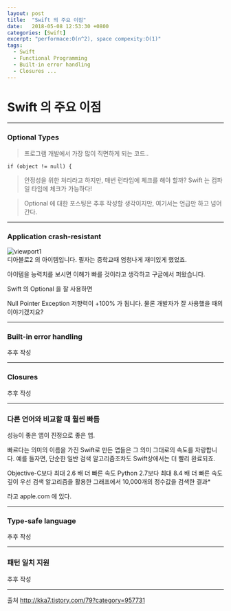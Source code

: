 ```yaml
---
layout: post
title:  "Swift 의 주요 이점"
date:   2018-05-08 12:53:30 +0800
categories: [Swift]
excerpt: "performace:O(n^2), space compexity:O(1)"
tags:
  - Swift
  - Functional Programming
  - Built-in error handling
  - Closures ...
---
```


# Swift 의 주요 이점
---

<h3> Optional Types </h3>


>프로그램 개발에서 가장 많이 직면하게 되는 코드..

~~~
if (object != null) {
~~~

>안정성을 위한 처리라고 하지만,
>매번 런타임에 체크를 해야 할까? Swift 는 컴파일 타임에 체크가 가능하다!

>
>Optional 에 대한 포스팅은 추후 작성할 생각이지만, 여기서는 언급만 하고 넘어간다.
>

---

<h3> Application crash-resistant </h3>

![viewport1](http://cfile30.uf.tistory.com/image/2118BD3C55BE946A1803DA)<br />
디아블로2 의 아이템입니다. 필자는 중학교때 엄청나게 재미있게 했었죠.

아이템을 능력치를 보시면 이해가 빠를 것이라고 생각하고 구글에서 퍼왔습니다.

Swift 의 Optional 을 잘 사용하면 

Null Pointer Exception 저향력이 +100% 가 됩니다.
물론 개발자가 잘 사용했을 때의 이야기겠지요?



---

<h3> Built-in error handling </h3>

추후 작성

---

<h3> Closures </h3>

추후 작성

---

<h3> 다른 언어와 비교할 때 훨씬 빠름 </h3>

성능이 좋은 앱이
진정으로 좋은 앱.

빠르다는 의미의 이름을 가진 Swift로 만든 앱들은 그 의미 그대로의 속도를 자랑합니다. 예를 들자면, 단순한 일반 검색 알고리즘조차도 Swift상에서는 더 빨리 완료되죠.

Objective-C보다 최대
2.6 배
더 빠른 속도 
Python 2.7보다 최대
8.4 배
더 빠른 속도
깊이 우선 검색 알고리즘을 활용한 
그래프에서 10,000개의 정수값을 검색한 결과*

라고 apple.com 에 있다.

---

<h3> Type-safe language </h3>

추후 작성

---

<h3> 패턴 일치 지원 </h3>

추후 작성

---


출처
http://kka7.tistory.com/79?category=957731
